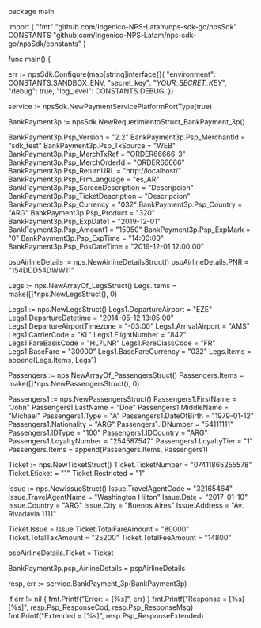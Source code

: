 package main

import (
    "fmt"
    "github.com/Ingenico-NPS-Latam/nps-sdk-go/npsSdk"
    CONSTANTS "github.com/Ingenico-NPS-Latam/nps-sdk-go/npsSdk/constants"
)

func main() {

err := npsSdk.Configure(map[string]interface{}(
    "environment": CONSTANTS.SANDBOX_ENV,
    "secret_key": "_YOUR_SECRET_KEY_",
    "debug": true,
    "log_level": CONSTANTS.DEBUG,
})

service := npsSdk.NewPaymentServicePlatformPortType(true)

BankPayment3p := npsSdk.NewRequerimientoStruct_BankPayment_3p()

BankPayment3p.Psp_Version = "2.2"
BankPayment3p.Psp_MerchantId = "sdk_test"
BankPayment3p.Psp_TxSource = "WEB"
BankPayment3p.Psp_MerchTxRef = "ORDER66666-3"
BankPayment3p.Psp_MerchOrderId = "ORDER66666"
BankPayment3p.Psp_ReturnURL = "http://localhost/"
BankPayment3p.Psp_FrmLanguage = "es_AR"
BankPayment3p.Psp_ScreenDescription = "Descripcion"
BankPayment3p.Psp_TicketDescription = "Descripcion"
BankPayment3p.Psp_Currency = "032"
BankPayment3p.Psp_Country = "ARG"
BankPayment3p.Psp_Product = "320"
BankPayment3p.Psp_ExpDate1 = "2019-12-01"
BankPayment3p.Psp_Amount1 = "15050"
BankPayment3p.Psp_ExpMark = "0"
BankPayment3p.Psp_ExpTime = "14:00:00"
BankPayment3p.Psp_PosDateTime = "2019-12-01 12:00:00"

pspAirlineDetails := nps.NewAirlineDetailsStruct()
pspAirlineDetails.PNR = "154DDD54DWW11"

Legs := nps.NewArrayOf_LegsStruct()
Legs.Items = make([]*nps.NewLegsStruct(), 0)

Legs1 := nps.NewLegsStruct()
Legs1.DepartureAirport = "EZE"
Legs1.DepartureDatetime = "2014-05-12 13:05:00"
Legs1.DepartureAirportTimezone = "-03:00"
Legs1.ArrivalAirport = "AMS"
Legs1.CarrierCode = "KL"
Legs1.FlightNumber = "842"
Legs1.FareBasisCode = "HL7LNR"
Legs1.FareClassCode = "FR"
Legs1.BaseFare = "30000"
Legs1.BaseFareCurrency = "032"
Legs.Items = append(Legs.Items, Legs1)


Passengers := nps.NewArrayOf_PassengersStruct()
Passengers.Items = make([]*nps.NewPassengersStruct(), 0)

Passengers1 := nps.NewPassengersStruct()
Passengers1.FirstName = "John"
Passengers1.LastName = "Doe"
Passengers1.MiddleName = "Michael"
Passengers1.Type = "A"
Passengers1.DateOfBirth = "1979-01-12"
Passengers1.Nationality = "ARG"
Passengers1.IDNumber = "54111111"
Passengers1.IDType = "100"
Passengers1.IDCountry = "ARG"
Passengers1.LoyaltyNumber = "254587547"
Passengers1.LoyaltyTier = "1"
Passengers.Items = append(Passengers.Items, Passengers1)


Ticket := nps.NewTicketStruct()
Ticket.TicketNumber = "07411865255578"
Ticket.Eticket = "1"
Ticket.Restricted = "1"

Issue := nps.NewIssueStruct()
Issue.TravelAgentCode = "32165464"
Issue.TravelAgentName = "Washington Hilton"
Issue.Date = "2017-01-10"
Issue.Country = "ARG"
Issue.City = "Buenos Aires"
Issue.Address = "Av. Rivadavia 1111"

Ticket.Issue = Issue
Ticket.TotalFareAmount = "80000"
Ticket.TotalTaxAmount = "25200"
Ticket.TotalFeeAmount = "14800"

pspAirlineDetails.Ticket = Ticket

BankPayment3p.psp_AirlineDetails = pspAirlineDetails

resp, err := service.BankPayment_3p(BankPayment3p)

if err != nil {
    fmt.Printf("Error: = [%s]", err)
}
fmt.Printf("Response = [%s] [%s]", resp.Psp_ResponseCod, resp.Psp_ResponseMsg)
fmt.Printf("Extended = [%s]", resp.Psp_ResponseExtended)
